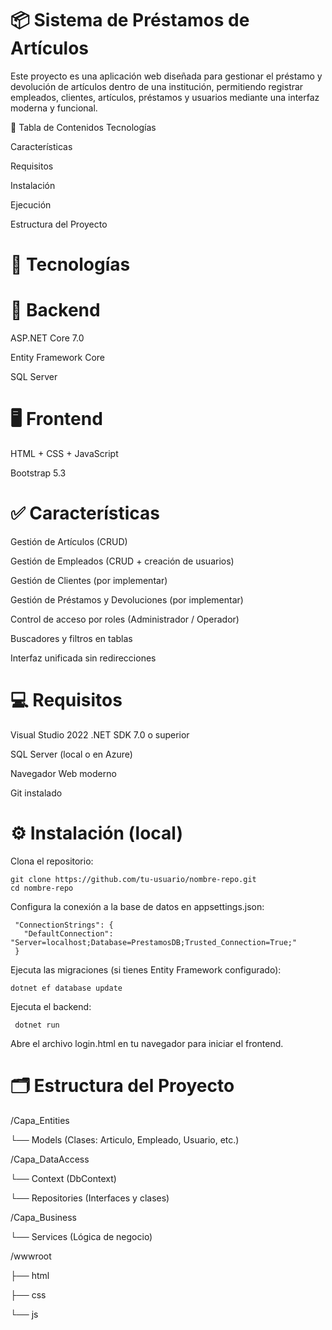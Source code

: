 # 📦 Sistema de Préstamos de Artículos
Este proyecto es una aplicación web diseñada para gestionar el préstamo y devolución de artículos dentro de una institución, permitiendo registrar empleados, clientes, artículos, préstamos y usuarios mediante una interfaz moderna y funcional.


 📑 Tabla de Contenidos
    Tecnologías

  Características

   Requisitos

   Instalación

  Ejecución

  Estructura del Proyecto


# 🚀 Tecnologías


# 🔧 Backend

ASP.NET Core 7.0

Entity Framework Core

SQL Server

# 🖥️ Frontend

HTML + CSS + JavaScript

Bootstrap 5.3

# ✅ Características


Gestión de Artículos (CRUD)

Gestión de Empleados (CRUD + creación de usuarios)

Gestión de Clientes (por implementar)

Gestión de Préstamos y Devoluciones (por implementar)

Control de acceso por roles (Administrador / Operador)

Buscadores y filtros en tablas

Interfaz unificada sin redirecciones

# 💻 Requisitos


Visual Studio 2022 
.NET SDK 7.0 o superior

SQL Server (local o en Azure)

Navegador Web moderno

Git instalado

# ⚙️ Instalación (local)


Clona el repositorio:


    git clone https://github.com/tu-usuario/nombre-repo.git
    cd nombre-repo

    
Configura la conexión a la base de datos en appsettings.json:

     "ConnectionStrings": {
       "DefaultConnection": "Server=localhost;Database=PrestamosDB;Trusted_Connection=True;"
     }

     
Ejecuta las migraciones (si tienes Entity Framework configurado):


    dotnet ef database update

    
Ejecuta el backend:


     dotnet run

     
Abre el archivo login.html en tu navegador para iniciar el frontend.

# 🗂️ Estructura del Proyecto

/Capa_Entities

  └── Models (Clases: Articulo, Empleado, Usuario, etc.)

/Capa_DataAccess

  └── Context (DbContext)
  
  └── Repositories (Interfaces y clases)

/Capa_Business

  └── Services (Lógica de negocio)
  
/wwwroot

  ├── html
  
  ├── css
  
  └── js
